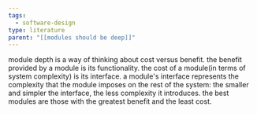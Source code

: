 ```yaml
---
tags:
  - software-design
type: literature
parent: "[[modules should be deep]]"
---
```


module depth is a way of thinking about cost versus benefit. the benefit provided by a module is its functionality. the cost of a module(in terms of system complexity) is its interface. a module's interface represents the complexity that the module imposes on the rest of the system: the smaller and simpler the interface, the less complexity it introduces. the best modules are those with the greatest benefit and the least cost.
